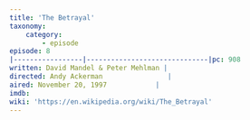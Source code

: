```yaml
---
title: 'The Betrayal'
taxonomy:
    category:
        - episode
episode: 8
|-----------------|------------------------------|pc: 908       
written: David Mandel & Peter Mehlman |
directed: Andy Ackerman                |
aired: November 20, 1997            |
imdb:
wiki: 'https://en.wikipedia.org/wiki/The_Betrayal'
---
```

